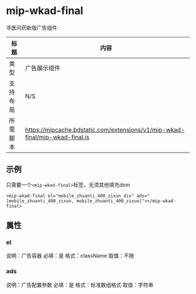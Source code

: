 # mip-wkad-final

寻医问药新版广告组件

标题|内容
----|----
类型|广告展示组件
支持布局|N/S
所需脚本|https://mipcache.bdstatic.com/extensions/v1/mip-wkad-final/mip-wkad-final.js

## 示例

只需要一个`<mip-wkad-final>`标签，无须其他填充dom

```
<mip-wkad-final el="mobile_zhuanti_400_zixun_div" ads="[mobile_zhuanti_400_zixun, mobile_zhuanti_400_zixun]"></mip-wkad-final>

```
## 属性

### el

说明：广告容器
必填：是
格式：className
取值：不限

### ads

说明：广告配置参数
必填：是
格式：标准数组格式
取值：字符串
